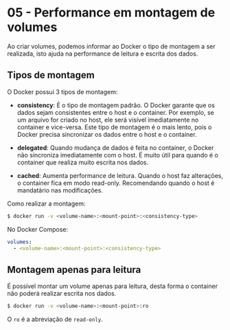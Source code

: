 # 05 - Performance em montagem de volumes

Ao criar volumes, podemos informar ao Docker o tipo de montagem a ser realizada, isto ajuda na performance de leitura e escrita dos dados.

## Tipos de montagem

O Docker possui 3 tipos de montagem:

- **consistency**: É o tipo de montagem padrão. O Docker garante que os dados sejam consistentes entre o host e o container. Por exemplo, se um arquivo for criado no host, ele será visível imediatamente no container e vice-versa. Este tipo de montagem é o mais lento, pois o Docker precisa sincronizar os dados entre o host e o container.

- **delegated**: Quando mudança de dados é feita no container, o Docker não sincroniza imediatamente com o host. É muito útil para quando é o container que realiza muito escrita nos dados.

- **cached**: Aumenta performance de leitura. Quando o host faz alterações, o container fica em modo read-only. Recomendando quando o host é mandatário nas modificações.

Como realizar a montagem:

```bash
$ docker run -v <volume-name>:<mount-point>:<consistency-type>
```

No Docker Compose:

```yaml
volumes:
  - <volume-name>:<mount-point>:<consistency-type>
```


## Montagem apenas para leitura

É possível montar um volume apenas para leitura, desta forma o container não poderá realizar escrita nos dados.

```bash
$ docker run -v <volume-name>:<mount-point>:ro
```

O `ro` é a abreviação de `read-only`.